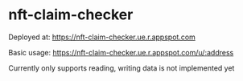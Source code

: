 # nft-claim-checker

Deployed at: https://nft-claim-checker.ue.r.appspot.com

Basic usage: https://nft-claim-checker.ue.r.appspot.com/u/:address

Currently only supports reading, writing data is not implemented yet
